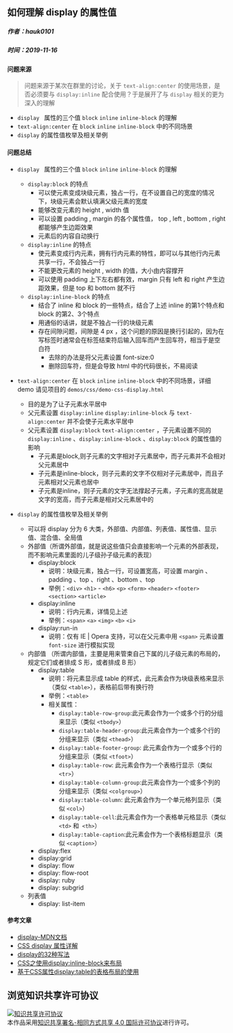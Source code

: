 ## 如何理解 display 的属性值

##### 作者：hauk0101
##### 时间：2019-11-16

#### 问题来源

> 问题来源于某次在群里的讨论，关于 `text-align:center` 的使用场景，是否必须要与 `display:inline` 配合使用？于是展开了与 `display` 相关的更为深入的理解

* `display ` 属性的三个值  `block` `inline` `inline-block` 的理解
* `text-align:center` 在 `block` `inline` `inline-block` 中的不同场景
* `display` 的属性值枚举及相关举例


#### 问题总结

* `display ` 属性的三个值  `block` `inline` `inline-block` 的理解
    * `display:block` 的特点
        * 可以使元素变成块级元素，独占一行，在不设置自己的宽度的情况下，块级元素会默认填满父级元素的宽度
        * 能够改变元素的 height , width 值
        * 可以设置 padding , margin 的各个属性值， top , left , bottom , right 都能够产生边距效果
        * 元素后的内容自动换行
    *  `display:inline` 的特点
        * 使元素变成行内元素，拥有行内元素的特性，即可以与其他行内元素共享一行，不会独占一行
        * 不能更改元素的 height , width 的值，大小由内容撑开
        * 可以使用 padding 上下左右都有效，margin 只有 left 和 right 产生边距效果，但是 top 和 bottom 就不行
    * `display:inline-block` 的特点
        * 结合了 inline 和 block 的一些特点，结合了上述 inline 的第1个特点和 block 的第2、3个特点
        * 用通俗的话讲，就是不独占一行的块级元素
        * 存在间隙问题，间隙是 4 px ，这个问题的原因是换行引起的，因为在写标签时通常会在标签结束符后输入回车而产生回车符，相当于是空白符
            * 去除的办法是将父元素设置 font-size:0
            * 删除回车符，但是会导致 html 中的代码很长，不易阅读

* `text-align:center` 在 `block` `inline` `inline-block` 中的不同场景，详细 demo 请见项目的 `demos/css/demo-css-display.html`
    * 目的是为了让子元素水平居中      
    * 父元素设置 `display:inline` `display:inline-block` 与 `text-align:center` 并不会使子元素水平居中
    * 父元素设置 `display:block` `text-align:center` ，子元素设置不同的 `display:inline` 、`display:inline-block` 、`display:block` 的属性值的影响
        * 子元素是block,则子元素的文字相对子元素居中，而子元素并不会相对父元素居中
        * 子元素是inline-block，则子元素的文字不仅相对子元素居中，而且子元素相对父元素也居中
        * 子元素是inline，则子元素的文字无法撑起子元素，子元素的宽高就是文字的宽高，而子元素是相对父元素居中的

* `display` 的属性值枚举及相关举例
    * 可以将 display 分为 6 大类，外部值、内部值、列表值、属性值、显示值、混合值、全局值
    * 外部值（所谓外部值，就是说这些值只会直接影响一个元素的外部表现，而不影响元素里面的儿子级孙子级元素的表现）
        * display:block 
            * 说明：块级元素，独占一行，可设置宽高，可设置 margin 、padding 、top 、right 、bottom 、top
            * 举例：`<div>` `<h1>` - `<h6>` `<p>` `<form>` `<header>` `<footer>` `<section>` `<article>`
        * display:inline
            * 说明：行内元素，详情见上述
            * 举例：`<span>` `<a>` `<img>` `<b>` `<i>`
        * display:run-in
            * 说明：仅有 IE | Opera 支持，可以在父元素中用 `<span>` 元素设置 `font-size` 进行模拟实现
    * 内部值 （所谓内部值，主要是用来管束自己下属的儿子级元素的布局的，规定它们或者排成 S 形，或者排成 B 形）
        * display:table
            * 说明：将元素显示成 table 的样式，此元素会作为块级表格来显示（类似 `<table>`），表格前后带有换行符
            * 举例：`<table>`
            * 相关属性：
                * `display:table-row-group`:此元素会作为一个或多个行的分组来显示（类似 `<tbody>`）
                * `display:table-header-group`:此元素会作为一个或多个行的分组来显示（类似 `<thead>`）
                * `display:table-footer-group`:  此元素会作为一个或多个行的分组来显示（类似 `<tfoot>`）
                * `display:table-row`: 此元素会作为一个表格行显示（类似`<tr>`）
                * `display:table-column-group`:此元素会作为一个或多个列的分组来显示（类似 `<colgroup>`）
                * `display:table-column`: 此元素会作为一个单元格列显示（类似 `<col>`）
                * `display:table-cell`:此元素会作为一个表格单元格显示（类似 `<td>` 和` <th>`）
                * `display:table-caption`:此元素会作为一个表格标题显示（类似 `<caption>`）
        * display:flex
        * display:grid
        * display: flow
        * display: flow-root
        * display: ruby
        * display: subgrid
    * 列表值
        * display: list-item

#### 参考文章

* [display-MDN文档](https://developer.mozilla.org/en-US/docs/Web/CSS/display)
* [CSS display 属性详解](https://zhanfang.github.io/2016/07/22/display%E5%B1%9E%E6%80%A7%E8%AF%A6%E8%A7%A3/)
* [display的32种写法](https://segmentfault.com/a/1190000012833458)
* [CSS之使用display:inline-block来布局](https://www.cnblogs.com/Ry-yuan/p/6848197.html)
* [基于CSS属性display:table的表格布局的使用](https://www.cnblogs.com/haoqipeng/p/html-display-table.html)


## 浏览知识共享许可协议

<a rel="license" href="http://creativecommons.org/licenses/by-sa/4.0/"><img alt="知识共享许可协议" style="border-width:0" src="https://i.creativecommons.org/l/by-sa/4.0/88x31.png" /></a><br />本作品采用<a rel="license" href="http://creativecommons.org/licenses/by-sa/4.0/">知识共享署名-相同方式共享 4.0 国际许可协议</a>进行许可。